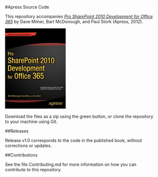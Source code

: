#Apress Source Code

This repository accompanies [*Pro SharePoint 2010 Development for Office 365*](http://www.apress.com/9781430241829) by Dave Milner, Bart McDonough, and Paul Stork (Apress, 2012).

![Cover image](9781430241829.jpg)

Download the files as a zip using the green button, or clone the repository to your machine using Git.

##Releases

Release v1.0 corresponds to the code in the published book, without corrections or updates.

##Contributions

See the file Contributing.md for more information on how you can contribute to this repository.
